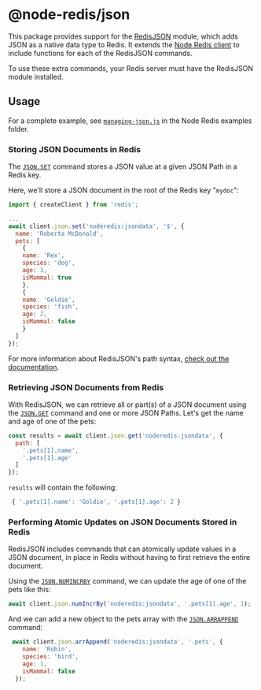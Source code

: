 # @node-redis/json

This package provides support for the [RedisJSON](https://redisjson.io) module, which adds JSON as a native data type to Redis.  It extends the [Node Redis client](https://) to include functions for each of the RedisJSON commands.

To use these extra commands, your Redis server must have the RedisJSON module installed.

## Usage

For a complete example, see [`managing-json.js`](https://github.com/redis/node-redis/blob/master/examples/managing-json.js) in the Node Redis examples folder.

### Storing JSON Documents in Redis

The [`JSON.SET`](https://oss.redis.com/redisjson/commands/#jsonset) command stores a JSON value at a given JSON Path in a Redis key.

Here, we'll store a JSON document in the root of the Redis key "`mydoc`":

```javascript
import { createClient } from 'redis';

...
await client.json.set('noderedis:jsondata', '$', {
  name: 'Roberta McDonald',
  pets: [
    {
    name: 'Rex',
    species: 'dog',
    age: 3,
    isMammal: true
    },
    {
    name: 'Goldie',
    species: 'fish',
    age: 2,
    isMammal: false
    }      
  ]
});
```

For more information about RedisJSON's path syntax, [check out the documentation](https://oss.redis.com/redisjson/path/).

### Retrieving JSON Documents from Redis

With RedisJSON, we can retrieve all or part(s) of a JSON document using the [`JSON.GET`]() command and one or more JSON Paths.  Let's get the name and age of one of the pets:

```javascript
const results = await client.json.get('noderedis:jsondata', {
  path: [
    '.pets[1].name',
    '.pets[1].age'
  ]
});
```

`results` will contain the following:

```javascript
 { '.pets[1].name': 'Goldie', '.pets[1].age': 2 }
```

### Performing Atomic Updates on JSON Documents Stored in Redis

RedisJSON includes commands that can atomically update values in a JSON document, in place in Redis without having to first retrieve the entire document.

Using the [`JSON.NUMINCRBY`](https://oss.redis.com/redisjson/commands/#jsonnumincrby) command, we can update the age of one of the pets like this:

```javascript
await client.json.numIncrBy('noderedis:jsondata', '.pets[1].age', 1);
```

And we can add a new object to the pets array with the [`JSON.ARRAPPEND`](https://oss.redis.com/redisjson/commands/#jsonarrappend) command:

```javascript
 await client.json.arrAppend('noderedis:jsondata', '.pets', {
    name: 'Robin',
    species: 'bird',
    age: 1,
    isMammal: false
  });
```